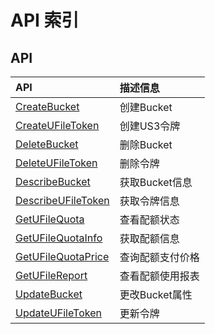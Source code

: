 # API 索引

## API

| API | 描述信息 |
|:---|:---|
|[CreateBucket](api/ufile-api/create_bucket)|创建Bucket|
|[CreateUFileToken](api/ufile-api/create_ufile_token)|创建US3令牌|
|[DeleteBucket](api/ufile-api/delete_bucket)|删除Bucket|
|[DeleteUFileToken](api/ufile-api/delete_ufile_token)|删除令牌|
|[DescribeBucket](api/ufile-api/describe_bucket)|获取Bucket信息|
|[DescribeUFileToken](api/ufile-api/describe_ufile_token)|获取令牌信息|
|[GetUFileQuota](api/ufile-api/get_ufile_quota)|查看配额状态|
|[GetUFileQuotaInfo](api/ufile-api/get_ufile_quota_info)|获取配额信息|
|[GetUFileQuotaPrice](api/ufile-api/get_ufile_quota_price)|查询配额支付价格|
|[GetUFileReport](api/ufile-api/get_ufile_report)|查看配额使用报表|
|[UpdateBucket](api/ufile-api/update_bucket)|更改Bucket属性|
|[UpdateUFileToken](api/ufile-api/update_ufile_token)|更新令牌|
